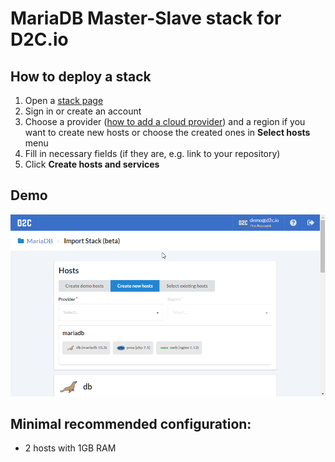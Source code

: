 # MariaDB Master-Slave stack for D2C.io

## How to deploy a stack

1. Open a [stack page](https://panel.d2c.io/?import=https://github.com/d2cio/mariadb-masterslave-stack/archive/master.zip)
2. Sign in or create an account
3. Choose a provider ([how to add a cloud provider](https://docs.d2c.io/getting-started/cloud-providers/)) and a region if you want to create new hosts or choose the created ones in **Select hosts** menu
3. Fill in necessary fields (if they are, e.g. link to your repository)
4. Click **Create hosts and services**

## Demo

![How to deploy a stack](https://github.com/mastappl/images/blob/master/mariadb.gif)

## Minimal recommended configuration:

- 2 hosts with 1GB RAM

